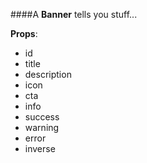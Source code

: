 ####A **Banner** tells you stuff...

**Props**:

- id
- title
- description
- icon
- cta
- info
- success
- warning
- error
- inverse